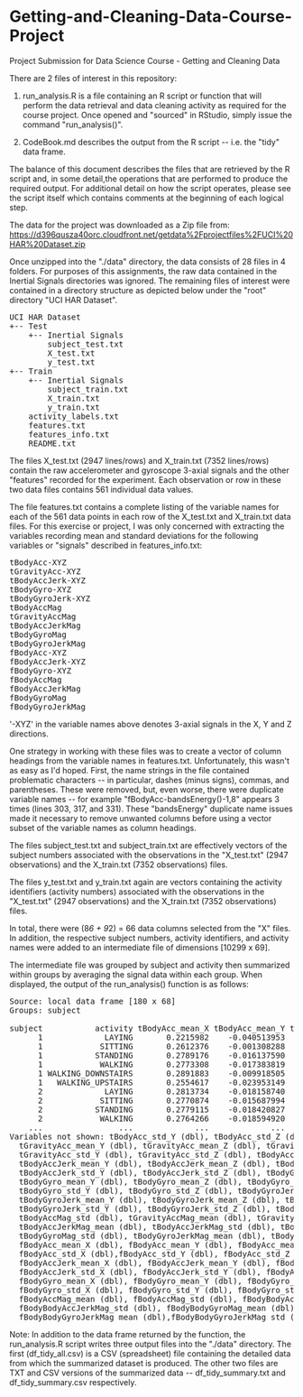 # Getting-and-Cleaning-Data-Course-Project
Project Submission for Data Science Course - Getting and Cleaning Data

There are 2 files of interest in this repository:

  1) run_analysis.R is a file containing an R script or function that will perform the 
     data retrieval and data cleaning activity as required for the course project. Once 
	 opened and "sourced" in RStudio, simply issue the command "run_analysis()". 	 
	 	 
  2) CodeBook.md describes the output from the R script -- i.e. the "tidy" data 
	 frame.
	 
The balance of this document describes the files that are retrieved by the R script
and, in some detail,the operations that are performed to produce the required output. 
For additional detail on how the script operates, please see the script itself which 
contains comments at the beginning of each logical step.	 

The data for the project was downloaded as a Zip file from:<br>
  https://d396qusza40orc.cloudfront.net/getdata%2Fprojectfiles%2FUCI%20HAR%20Dataset.zip 
  
Once unzipped into the "./data" directory, the data consists of 28 files in 4 folders. For purposes of this assignments, the raw data contained in the Inertial Signals directories was ignored. The remaining files of interest were contained in a directory structure as depicted below under the "root" directory "UCI HAR Dataset".
<pre>
UCI HAR Dataset
+-- Test
    +-- Inertial Signals
	    subject_test.txt
		X_test.txt
		y_test.txt
+-- Train
    +-- Inertial Signals
	    subject_train.txt
		X_train.txt
		y_train.txt
    activity_labels.txt
	features.txt
	features_info.txt
	README.txt
</pre>
The files X_test.txt (2947 lines/rows) and X_train.txt (7352 lines/rows) contain the raw accelerometer and gyroscope 3-axial signals and the other "features" recorded for the experiment. Each observation or row in these two data files contains 561 individual data values. 

The file features.txt contains a complete listing of the variable names for each of the 561 data points in each row of the X_test.txt and X_train.txt data files. For this exercise or project, I was only concerned with extracting the variables recording mean and standard deviations for the following variables or "signals" described in features_info.txt:
<pre>
tBodyAcc-XYZ
tGravityAcc-XYZ
tBodyAccJerk-XYZ
tBodyGyro-XYZ
tBodyGyroJerk-XYZ
tBodyAccMag
tGravityAccMag
tBodyAccJerkMag
tBodyGyroMag
tBodyGyroJerkMag
fBodyAcc-XYZ
fBodyAccJerk-XYZ
fBodyGyro-XYZ
fBodyAccMag
fBodyAccJerkMag
fBodyGyroMag
fBodyGyroJerkMag	
</pre>
'-XYZ' in the variable names above denotes 3-axial signals in the X, Y and Z directions. 

One strategy in working with these files was to create a vector of column headings from the variable names in features.txt. Unfortunately, this wasn't as easy as I'd hoped. First, the name strings in the file contained problematic characters -- in particular, dashes (minus signs), commas, and parentheses. These were removed, but, even worse, there were duplicate variable names -- for example "fBodyAcc-bandsEnergy()-1,8" appears 3 times (lines 303, 317, and 331). These "bandsEnergy" duplicate name issues made it necessary to remove unwanted columns before using a vector subset of the variable names as column headings.
	
The files subject_test.txt and subject_train.txt are effectively vectors of the subject numbers associated with the observations in the "X_test.txt" (2947 observations) and the X_train.txt (7352 observations) files.

The files y_test.txt and y_train.txt again are vectors containing the activity identifiers (activity numbers) associated with the observations in the "X_test.txt" (2947 observations) and the X_train.txt (7352 observations) files.
	
In total, there were (8*6 + 9*2) = 66 data columns selected from the "X" files. In addition, the respective subject numbers, activity identifiers, and activity names were added to an intermediate file of dimensions [10299 x 69]. 
	
The intermediate file was grouped by subject and activity then summarized within groups by averaging the signal data within each group. When displayed, the output of the run_analysis() function is as follows:
<pre>
Source: local data frame [180 x 68]
Groups: subject

subject           activity tBodyAcc_mean_X tBodyAcc_mean_Y tBodyAcc_mean_Z tBodyAcc_std_X
      1             LAYING       0.2215982    -0.040513953      -0.1132036    -0.92805647
      1            SITTING       0.2612376    -0.001308288      -0.1045442    -0.97722901
      1           STANDING       0.2789176    -0.016137590      -0.1106018    -0.99575990
      1            WALKING       0.2773308    -0.017383819      -0.1111481    -0.28374026
      1 WALKING_DOWNSTAIRS       0.2891883    -0.009918505      -0.1075662     0.03003534
      1   WALKING_UPSTAIRS       0.2554617    -0.023953149      -0.0973020    -0.35470803
      2             LAYING       0.2813734    -0.018158740      -0.1072456    -0.97405946
      2            SITTING       0.2770874    -0.015687994      -0.1092183    -0.98682228
      2           STANDING       0.2779115    -0.018420827      -0.1059085    -0.98727189
      2            WALKING       0.2764266    -0.018594920      -0.1055004    -0.42364284
    ...                ...             ...             ...             ...            ...
Variables not shown: tBodyAcc_std_Y (dbl), tBodyAcc_std_Z (dbl), tGravityAcc_mean_X (dbl),
  tGravityAcc_mean_Y (dbl), tGravityAcc_mean_Z (dbl), tGravityAcc_std_X (dbl),
  tGravityAcc_std_Y (dbl), tGravityAcc_std_Z (dbl), tBodyAccJerk_mean_X (dbl),
  tBodyAccJerk_mean_Y (dbl), tBodyAccJerk_mean_Z (dbl), tBodyAccJerk_std_X (dbl),
  tBodyAccJerk_std_Y (dbl), tBodyAccJerk_std_Z (dbl), tBodyGyro_mean_X (dbl),
  tBodyGyro_mean_Y (dbl), tBodyGyro_mean_Z (dbl), tBodyGyro_std_X (dbl), 
  tBodyGyro_std_Y (dbl), tBodyGyro_std_Z (dbl), tBodyGyroJerk_mean_X (dbl),
  tBodyGyroJerk_mean_Y (dbl), tBodyGyroJerk_mean_Z (dbl), tBodyGyroJerk_std_X (dbl),
  tBodyGyroJerk_std_Y (dbl), tBodyGyroJerk_std_Z (dbl), tBodyAccMag_mean (dbl), 
  tBodyAccMag_std (dbl), tGravityAccMag_mean (dbl), tGravityAccMag_std (dbl),
  tBodyAccJerkMag_mean (dbl), tBodyAccJerkMag_std (dbl), tBodyGyroMag_mean (dbl),
  tBodyGyroMag_std (dbl), tBodyGyroJerkMag_mean (dbl), tBodyGyroJerkMag_std (dbl),
  fBodyAcc_mean_X (dbl), fBodyAcc_mean_Y (dbl), fBodyAcc_mean_Z (dbl), 
  fBodyAcc_std_X (dbl),fBodyAcc_std_Y (dbl), fBodyAcc_std_Z (dbl), 
  fBodyAccJerk_mean_X (dbl), fBodyAccJerk_mean_Y (dbl), fBodyAccJerk_mean_Z (dbl),
  fBodyAccJerk_std_X (dbl), fBodyAccJerk_std_Y (dbl), fBodyAccJerk_std_Z (dbl),
  fBodyGyro_mean_X (dbl), fBodyGyro_mean_Y (dbl), fBodyGyro_mean_Z (dbl), 
  fBodyGyro_std_X (dbl), fBodyGyro_std_Y (dbl), fBodyGyro_std_Z (dbl), 
  fBodyAccMag_mean (dbl), fBodyAccMag_std (dbl), fBodyBodyAccJerkMag_mean (dbl),
  fBodyBodyAccJerkMag_std (dbl), fBodyBodyGyroMag_mean (dbl), fBodyBodyGyroMag_std (dbl),
  fBodyBodyGyroJerkMag_mean (dbl),fBodyBodyGyroJerkMag_std (dbl)
</pre>
	 	 
Note:  In addition to the data frame returned by the function, the run_analysis.R script
       writes three output files into the "./data" directory. The first (df_tidy_all.csv) 
	   is a CSV (spreadsheet) file containing the detailed data from which the summarized 
	   dataset is produced. The other two files are TXT and CSV versions of the summarized 
	   data -- df_tidy_summary.txt and df_tidy_summary.csv respectively.
